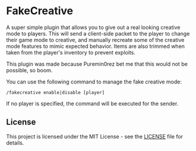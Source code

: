 # FakeCreative

A super simple plugin that allows you to give out a real looking creative mode to players. This will send
a client-side packet to the player to change their game mode to creative, and manually recreate some of
the creative mode features to mimic expected behavior. Items are also trimmed when taken from the player's
inventory to prevent exploits.

This plugin was made because Puremin0rez bet me that this would not be possible, so boom.

You can use the following command to manage the fake creative mode:

```
/fakecreative enable|disable [player]
```

If no player is specified, the command will be executed for the sender.

## License

This project is licensed under the MIT License - see the [LICENSE](LICENSE) file for details.